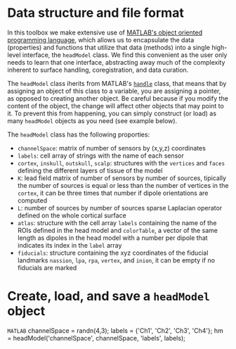 # Data structure and file format
In this toolbox we make extensive use of [MATLAB's object oriented programming language](https://www.mathworks.com/discovery/object-oriented-programming.html), which allows us to encapsulate the data (properties) and functions that utilize that data (methods) into a single high-level  interface, the `headModel` class. We find this convenient as the user only needs to learn that one interface, abstracting away much of the complexity inherent to surface handling, coregistration, and data curation. 

The `headModel` class iherits from MATLAB's [`handle`](https://www.mathworks.com/help/matlab/handle-classes.html) class, that means that by assigning an object of this class to a variable, you are assigning a pointer, as opposed to creating another object. Be careful because if you modify the content of the object, the change will affect other objects that may point to it. To prevent this from happening, you can simply construct (or load) as many `headModel` objects as you need (see example below).

The `headModel` class has the following proporties:

* `channelSpace`: matrix of number of sensors by (x,y,z) coordinates
* `labels`:  cell array of strings with the name of each sensor
* `cortex`, `inskull`, `outskull`, `scalp`: structures with the `vertices` and `faces` defining the different layers of tissue of the model
* `K`: lead field matrix of number of sensors by number of sources, tipically the number of sources is equal or less than the number of vertices in the `cortex`, it can be three times that number if dipole orientations are computed
* `L`: number of sources by number of sources sparse Laplacian operator defined on the whole cortical surface
* `atlas`: structure with the cell array `labels` containing the name of the ROIs defined in the head model and `colorTable`, a vector of the same length as dipoles in the head model with a number per dipole that indicates its index in the `label` array
* `fiducials`: structure containing the xyz coordinates of the fiducial landmarks `nassion`, `lpa`, `rpa`, `vertex`, and `inion`, it can be empty if no fiducials are marked

# Create, load, and save a `headModel` object
```MATLAB```
channelSpace = randn(4,3);
labels = {'Ch1', 'Ch2', 'Ch3', 'Ch4'};
hm = headModel('channelSpace', channelSpace, 'labels', labels);
```
